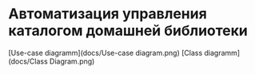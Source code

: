 # Автоматизация управления каталогом домашней библиотеки
[Use-case diagramm](docs/Use-case diagram.png)
[Class diagramm](docs/Class Diagram.png)